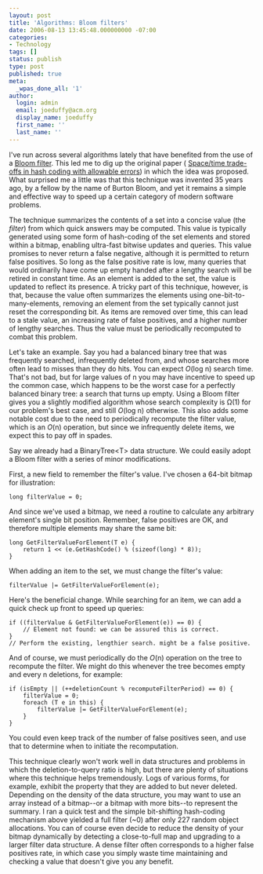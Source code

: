 ```yaml
---
layout: post
title: 'Algorithms: Bloom filters'
date: 2006-08-13 13:45:48.000000000 -07:00
categories:
- Technology
tags: []
status: publish
type: post
published: true
meta:
  _wpas_done_all: '1'
author:
  login: admin
  email: joeduffy@acm.org
  display_name: joeduffy
  first_name: ''
  last_name: ''
---
```

I've run across several algorithms lately that have benefited from the use of a [Bloom
filter](http://en.wikipedia.org/wiki/Bloom_filter). This led me to dig
up the original paper ( [Space/time trade-offs in hash coding with allowable errors](http://citeseer.ist.psu.edu/cache/papers/cs/26683/http:zSzzSzwww.ovmj.orgzSzGNUnetzSzpaperszSzp422-bloom.pdf/bloom70spacetime.pdf))
in which the idea was proposed. What surprised me a little was that this technique
was invented 35 years ago, by a fellow by the name of Burton Bloom, and yet it remains
a simple and effective way to speed up a certain category of modern software
problems.

The technique summarizes the contents of a set into a concise value (the _filter_) from
which quick answers may be computed. This value is typically generated using
some form of hash-coding of the set elements and stored within a bitmap,
enabling ultra-fast bitwise updates and queries. This value promises to never return
a false negative, although it is permitted to return false positives. So long as
the false positive rate is low, many queries that would ordinarily have come up empty
handed after a lengthy search will be retired in constant time. As an element is
added to the set, the value is updated to reflect its presence. A tricky part of
this technique, however, is that, because the value often summarizes the elements
using one-bit-to-many-elements, removing an element from the set typically cannot
just reset the corresponding bit. As items are removed over time, this can lead to
a stale value, an increasing rate of false positives, and a higher number of lengthy
searches. Thus the value must be periodically recomputed to combat this problem.

Let's take an example. Say you had a balanced binary tree that was frequently searched,
infrequently deleted from, and whose searches more often lead to misses than they
do hits. You can expect _O_(log n) search time. That's not bad, but for large values
of n you may have incentive to speed up the common case, which happens to be the
worst case for a perfectly balanced binary tree: a search that turns up empty.
Using a Bloom filter gives you a slightly modified algorithm whose search complexity
is Ω(1) for our problem's best case, and still _O_(log n) otherwise. This
also adds some notable cost due to the need to periodically recompute the filter
value, which is an _O_(n) operation, but since we infrequently delete items, we expect
this to pay off in spades.

Say we already had a BinaryTree&lt;T&gt; data structure. We could easily adopt a Bloom
filter with a series of minor modifications.

First, a new field to remember the filter's value. I've chosen a 64-bit bitmap for
illustration:

```
long filterValue = 0;
```

And since we've used a bitmap, we need a routine to calculate any arbitrary element's single
bit position. Remember, false positives are OK, and therefore multiple elements
may share the same bit:

```
long GetFilterValueForElement(T e) {
    return 1 << (e.GetHashCode() % (sizeof(long) * 8));
}
```

When adding an item to the set, we must change the filter's value:

```
filterValue |= GetFilterValueForElement(e);
```

Here's the beneficial change. While searching for an item, we can add a quick check
up front to speed up queries:

```
if ((filterValue & GetFilterValueForElement(e)) == 0) {
    // Element not found: we can be assured this is correct.
}
// Perform the existing, lengthier search. might be a false positive.
```

And of course, we must periodically do the _O_(n) operation on the tree to recompute
the filter. We might do this whenever the tree becomes empty and every n deletions,
for example:

```
if (isEmpty || (++deletionCount % recomputeFilterPeriod) == 0) {
    filterValue = 0;
    foreach (T e in this) {
        filterValue |= GetFilterValueForElement(e);
    }
}
```

You could even keep track of the number of false positives seen, and use that to
determine when to initiate the recomputation.

This technique clearly won't work well in data structures and problems in which the
deletion-to-query ratio is high, but there are plenty of situations where this technique
helps tremendously. Logs of various forms, for example, exhibit the property that
they are added to but never deleted. Depending on the density of the data structure,
you may want to use an array instead of a bitmap--or a bitmap with more bits--to
represent the summary. I ran a quick test and the simple bit-shifting hash-coding
mechanism above yielded a full filter (~0) after only 227 random object allocations.
You can of course even decide to reduce the density of your bitmap dynamically
by detecting a close-to-full map and upgrading to a larger filter data
structure. A dense filter often corresponds to a higher false positives rate,
in which case you simply waste time maintaining and checking a value that doesn't
give you any benefit.

